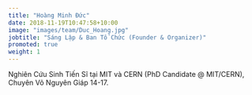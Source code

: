 ```yaml
---
title: "Hoàng Minh Đức"
date: 2018-11-19T10:47:58+10:00
image: "images/team/Duc_Hoang.jpg"
jobtitle: "Sáng Lập & Ban Tổ Chức (Founder & Organizer)"
promoted: true
weight: 1
---
```


Nghiên Cứu Sinh Tiến Sĩ tại MIT và CERN (PhD Candidate @ MIT/CERN), Chuyên Võ Nguyên Giáp 14-17. 
